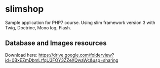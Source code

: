# slimshop
Sample application for PHP7 course. Using slim framework version 3 with Twig, Doctrine, Mono log, Flash.

## Database and Images resources

Download here: https://drive.google.com/folderview?id=0BxEZmDbmLrfqU3FOY3ZZeXQwaWc&usp=sharing